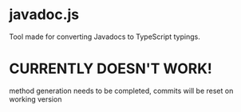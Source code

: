 # javadoc.js
Tool made for converting Javadocs to TypeScript typings.

# CURRENTLY DOESN'T WORK!
method generation needs to be completed, commits will be reset on working version